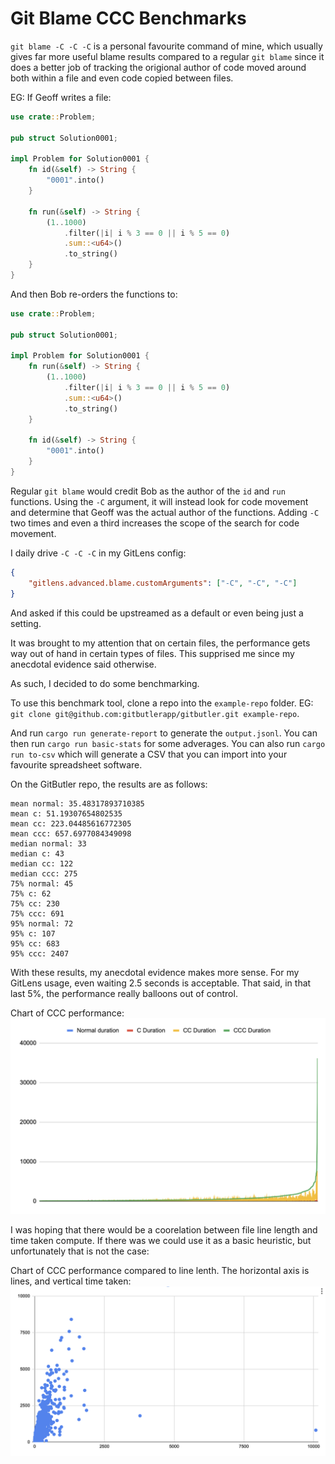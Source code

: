 # Git Blame CCC Benchmarks

`git blame -C -C -C` is a personal favourite command of mine, which usually
gives far more useful blame results compared to a regular `git blame` since it
does a better job of tracking the origional author of code moved around both
within a file and even code copied between files.

EG: If Geoff writes a file:

```rs
use crate::Problem;

pub struct Solution0001;

impl Problem for Solution0001 {
    fn id(&self) -> String {
        "0001".into()
    }

    fn run(&self) -> String {
        (1..1000)
            .filter(|i| i % 3 == 0 || i % 5 == 0)
            .sum::<u64>()
            .to_string()
    }
}
```

And then Bob re-orders the functions to:

```rs
use crate::Problem;

pub struct Solution0001;

impl Problem for Solution0001 {
    fn run(&self) -> String {
        (1..1000)
            .filter(|i| i % 3 == 0 || i % 5 == 0)
            .sum::<u64>()
            .to_string()
    }

    fn id(&self) -> String {
        "0001".into()
    }
}
```

Regular `git blame` would credit Bob as the author of the `id` and `run`
functions. Using the `-C` argument, it will instead look for code movement and
determine that Geoff was the actual author of the functions. Adding `-C` two
times and even a third increases the scope of the search for code movement.

I daily drive `-C -C -C` in my GitLens config:

```json
{
    "gitlens.advanced.blame.customArguments": ["-C", "-C", "-C"]
}
```

And asked if this could be upstreamed as a default or even being just a setting.

It was brought to my attention that on certain files, the performance gets way
out of hand in certain types of files. This supprised me since my anecdotal
evidence said otherwise.

As such, I decided to do some benchmarking.

To use this benchmark tool, clone a repo into the `example-repo` folder. EG:
`git clone git@github.com:gitbutlerapp/gitbutler.git example-repo`.

And run `cargo run generate-report` to generate the `output.jsonl`. You can then
run `cargo run basic-stats` for some adverages. You can also run `cargo run
to-csv` which will generate a CSV that you can import into your favourite
spreadsheet software.

On the GitButler repo, the results are as follows:

```
mean normal: 35.48317893710385
mean c: 51.19307654802535
mean cc: 223.04485616772305
mean ccc: 657.6977084349098
median normal: 33
median c: 43
median cc: 122
median ccc: 275
75% normal: 45
75% c: 62
75% cc: 230
75% ccc: 691
95% normal: 72
95% c: 107
95% cc: 683
95% ccc: 2407
```

With these results, my anecdotal evidence makes more sense. For my GitLens
usage, even waiting 2.5 seconds is acceptable. That said, in that last 5%, the
performance really balloons out of control.

Chart of CCC performance:
![](/projects/ccc-benchmarks/ccc-duration.png)

I was hoping that there would be a coorelation between file line length and time taken compute. If there was we could use it as a basic heuristic, but unfortunately that is not the case:

Chart of CCC performance compared to line lenth. The horizontal axis is lines, and vertical time taken:
![](/projects/ccc-benchmarks/time-taken-against-line-length.png)
